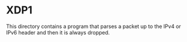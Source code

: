 # XDP1
This directory contains a program that parses a packet up to the IPv4 or IPv6 header and then it is always dropped.
